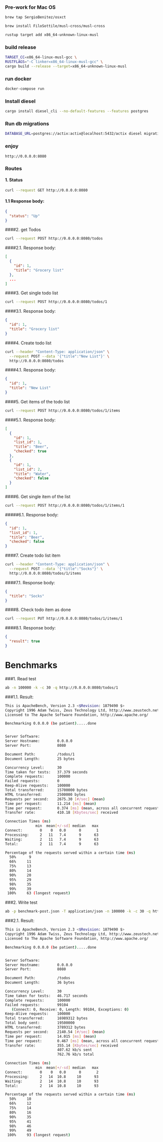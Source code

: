 ### Pre-work for Mac OS

```bash
brew tap SergioBenitez/osxct

brew install FiloSottile/musl-cross/musl-cross

rustup target add x86_64-unknown-linux-musl
```

### build  release

```bash
TARGET_CC=x86_64-linux-musl-gcc \
RUSTFLAGS="-C linker=x86_64-linux-musl-gcc" \
cargo build --release --target=x86_64-unknown-linux-musl
```

### run docker

```bash
docker-compose run
```

### Install diesel

```bash
cargo install diesel_cli --no-default-features --features postgres
```

### Run db migrations

```bash
DATABASE_URL=postgres://actix:actix@localhost:5432/actix diesel migration run
```

### enjoy

```
http://0.0.0.0:8080
```

### Routes

#### 1. Status

```bash
curl --request GET http://0.0.0.0:8080
```

#### 1.1 Response body:

```json
{
  "status": "Up"
}
```

####2. get Todos

```bash
curl --request POST http://0.0.0.0:8080/todos
```

####2.1. Response body:

```json
[
  {
    "id": 1,
    "title": "Grocery list"
  },
  ...
]
```

####3. Get single todo list

```bash
curl --request POST http://0.0.0.0:8080/todos/1
```

####3.1. Response body:

```json
{
  "id": 1,
  "title": "Grocery list"
}
```

####4. Create todo list

```bash
curl --header "Content-Type: application/json" \
  --request POST --data '{"title":"New List"}' \
  http://0.0.0.0:8080/todos
```

####4.1. Response body:

```json
{
  "id": 1,
  "title": "New List"
}
```

####5. Get items of the todo list

```bash
curl --request POST http://0.0.0.0:8080/todos/1/items
```

####5.1. Response body:

```json
[
  {
    "id": 1,
    "list_id": 1,
    "title": "Beer",
    "checked": true
  },
  {
    "id": 1,
    "list_id": 2,
    "title": "Water",
    "checked": false
  }
]
```

####6. Get single item of the list

```bash
curl --request POST http://0.0.0.0:8080/todos/1/items/1
```

#####6.1. Response body:

```json
{
  "id": 1,
  "list_id": 1,
  "title": "Beer",
  "checked": false
}
```

####7. Create todo list item

```bash
curl --header "Content-Type: application/json" \
  --request POST --data '{"title":"Socks"}' \
  http://0.0.0.0:8080/todos/1/items
```

####7.1. Response body:

```json
{
  "title": "Socks"
}
```

####8. Check todo item as done

```bash
curl --request PUT http://0.0.0.0:8080/todos/1/items/1
```

####8.1. Response body:

```json
{
  "result": true
}
```

# Benchmarks

###1. Read test

```bash
ab -n 100000 -k -c 30 -q http://0.0.0.0:8080/todos/1
```

###1.1. Result:

```bash
This is ApacheBench, Version 2.3 <$Revision: 1879490 $>
Copyright 1996 Adam Twiss, Zeus Technology Ltd, http://www.zeustech.net/
Licensed to The Apache Software Foundation, http://www.apache.org/

Benchmarking 0.0.0.0 (be patient).....done


Server Software:        
Server Hostname:        0.0.0.0
Server Port:            8080

Document Path:          /todos/1
Document Length:        25 bytes

Concurrency Level:      30
Time taken for tests:   37.379 seconds
Complete requests:      100000
Failed requests:        0
Keep-Alive requests:    100000
Total transferred:      15700000 bytes
HTML transferred:       2500000 bytes
Requests per second:    2675.30 [#/sec] (mean)
Time per request:       11.214 [ms] (mean)
Time per request:       0.374 [ms] (mean, across all concurrent requests)
Transfer rate:          410.18 [Kbytes/sec] received

Connection Times (ms)
              min  mean[+/-sd] median   max
Connect:        0    0   0.0      0       1
Processing:     2   11   7.4      9      63
Waiting:        2   11   7.4      9      63
Total:          2   11   7.4      9      63

Percentage of the requests served within a certain time (ms)
  50%      9
  66%     11
  75%     13
  80%     14
  90%     20
  95%     29
  98%     35
  99%     39
 100%     63 (longest request)

```

###2. Write test

```bash
ab -p benchmark-post.json -T application/json -n 100000 -k -c 30 -q http://0.0.0.0:8080/todos
```

###2.1. Result:

```bash
This is ApacheBench, Version 2.3 <$Revision: 1879490 $>
Copyright 1996 Adam Twiss, Zeus Technology Ltd, http://www.zeustech.net/
Licensed to The Apache Software Foundation, http://www.apache.org/

Benchmarking 0.0.0.0 (be patient).....done


Server Software:        
Server Hostname:        0.0.0.0
Server Port:            8080

Document Path:          /todos
Document Length:        36 bytes

Concurrency Level:      30
Time taken for tests:   46.717 seconds
Complete requests:      100000
Failed requests:        99104
   (Connect: 0, Receive: 0, Length: 99104, Exceptions: 0)
Keep-Alive requests:    100000
Total transferred:      16989312 bytes
Total body sent:        19500000
HTML transferred:       3789312 bytes
Requests per second:    2140.54 [#/sec] (mean)
Time per request:       14.015 [ms] (mean)
Time per request:       0.467 [ms] (mean, across all concurrent requests)
Transfer rate:          355.14 [Kbytes/sec] received
                        407.62 kb/s sent
                        762.76 kb/s total

Connection Times (ms)
              min  mean[+/-sd] median   max
Connect:        0    0   0.0      0       2
Processing:     2   14  10.8     10      93
Waiting:        2   14  10.8     10      93
Total:          2   14  10.8     10      93

Percentage of the requests served within a certain time (ms)
  50%     10
  66%     12
  75%     14
  80%     16
  90%     35
  95%     41
  98%     46
  99%     49
 100%     93 (longest request)

```
